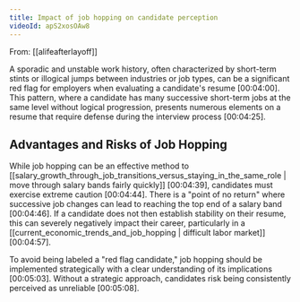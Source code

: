 ```yaml
---
title: Impact of job hopping on candidate perception
videoId: apS2xosOAw8
---
```


From: [[alifeafterlayoff]] <br/> 

A sporadic and unstable work history, often characterized by short-term stints or illogical jumps between industries or job types, can be a significant red flag for employers when evaluating a candidate's resume <a class="yt-timestamp" data-t="00:04:00">[00:04:00]</a>. This pattern, where a candidate has many successive short-term jobs at the same level without logical progression, presents numerous elements on a resume that require defense during the interview process <a class="yt-timestamp" data-t="00:04:25">[00:04:25]</a>.

## Advantages and Risks of Job Hopping

While job hopping can be an effective method to [[salary_growth_through_job_transitions_versus_staying_in_the_same_role | move through salary bands fairly quickly]] <a class="yt-timestamp" data-t="00:04:39">[00:04:39]</a>, candidates must exercise extreme caution <a class="yt-timestamp" data-t="00:04:44">[00:04:44]</a>. There is a "point of no return" where successive job changes can lead to reaching the top end of a salary band <a class="yt-timestamp" data-t="00:04:46">[00:04:46]</a>. If a candidate does not then establish stability on their resume, this can severely negatively impact their career, particularly in a [[current_economic_trends_and_job_hopping | difficult labor market]] <a class="yt-timestamp" data-t="00:04:57">[00:04:57]</a>.

To avoid being labeled a "red flag candidate," job hopping should be implemented strategically with a clear understanding of its implications <a class="yt-timestamp" data-t="00:05:03">[00:05:03]</a>. Without a strategic approach, candidates risk being consistently perceived as unreliable <a class="yt-timestamp" data-t="00:05:08">[00:05:08]</a>.